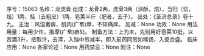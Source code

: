 序号：15063
名称：龙虎膏
组成：龙骨2两，虎骨3两（涂酥，焙），当归（切，焙）1两，桂（去粗皮）1两，皂荚半斤（肥者，去子）。
出处：《圣济总录》卷十九。
主治：风湿著痹，肌肉(疒帬)厚，不知痛痒。
加减：None
功效：None
用法用量：每用少许，揩摩(疒帬)痹处。
制备方法：上为末，先别用好皂荚10挺，以苦酒3升，挼取汁，去滓，入铛中煎减半，即入前药同煎如稀饧，入瓷合盛。
临床应用：None
各家论述：None
用药禁忌：None
附注：None
